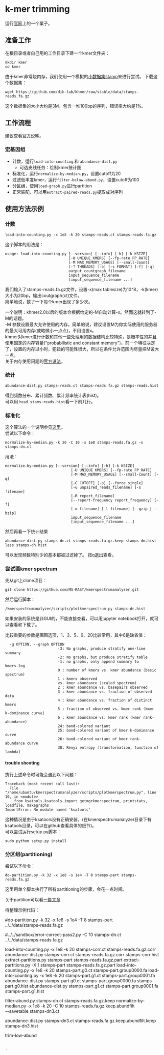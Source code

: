 # k-mer trimming

运行[官网](https://khmer.readthedocs.io/en/latest/user/examples.html)上的一个栗子。


## 准备工作

在根目录或者自己用的工作目录下建一个kmer文件夹：
```
mkdir kmer
cd kmer
```

由于kmer非常烧内存，我们使用一个模拟的[小数据集stamp](https://github.com/dib-lab/khmer/blob/stable/data/stamps-reads.fa.gz)来进行尝试。
下载这个数据集：

```
wget https://github.com/dib-lab/khmer/raw/stable/data/stamps-reads.fa.gz
```

这个数据集的大小大约是3M，包含一堆100bp的序列，错误率大约是1%。

## 工作流程

建议查看[官方说明](https://khmer.readthedocs.io/en/latest/user/guide.html)。


### 宏基因组

* 计数，运行```load-into-counting``` 和 ```abundance-dist.py```
	* 可选支线任务：绘制kmer统计图
* 标准化，运行```normalize-by-median.py```，设置cutoff为20  
* 过滤低丰度kmer，运行```filter-below-abund.py```，设置cutoff为100
* 分区组，使用```load-graph.py```进行partition
* 正常装配，可以用```extract-paired-reads.py```提取成对序列
 

## 使用方法示例

### 计数

```
load-into-counting.py -x 1e8 -k 20 stamps-reads.ct stamps-reads.fa.gz
```
这个脚本的用法是：
```
usage: load-into-counting.py [--version] [--info] [-h] [-k KSIZE]
                             [-U UNIQUE_KMERS] [--fp-rate FP_RATE]
                             [-M MAX_MEMORY_USAGE] [--small-count]
                             [-T THREADS] [-b] [-s FORMAT] [-f] [-q]
                             output_countgraph_filename
                             input_sequence_filename
                             [input_sequence_filename ...]
```
我们输入了stamps-reads.fa.gz文件，设置-x(max tablesize)为10^8，-k(kmer)大小为20bp，输出coutgraph(ct)文件。  
简单地说，数了一下每个kmer出现了多少次。

一个说明：khmer2.0以后的版本会根据给定的-M自动计算-x。然而这就转到了-M的话题。  
-M 参数设置最大允许使用的内存。简单的说，建议设置M为你实际使用的服务器的最大可用内存(或略微小一点点)，不用设置x。  
khmer对kmer进行计数和其他一些处理用的数据结构比较特殊，是概率性的并且使用固定的内存容量("probabilistic and constant memory")。前一个特征决定了，设置的内存过小时，犯错的可能性很大，所以在条件允许范围内尽量把M设大一点。  
关于内存使用问题的[官方说法](https://khmer.readthedocs.io/en/latest/user/choosing-table-sizes.html)。


### 统计

```
abundance-dist.py stamps-reads.ct stamps-reads.fa.gz stamps-reads.hist
```
得到频数分布、累计频数、累计频率统计表(hist)。  
可以用 ```head stams-reads.hist```看一下前几行。

### 标准化

这个算法的一个说明参见[这里](http://ivory.idyll.org/blog/what-is-diginorm.html)。  
尝试以下命令：

```
normalize-by-median.py -k 20 -C 10 -x 1e8 stamps-reads.fa.gz -s stamps-dn.ct
```

用法：
```
normalize-by-median.py [--version] [--info] [-h] [-k KSIZE]
                              [-U UNIQUE_KMERS] [--fp-rate FP_RATE]
                              [-M MAX_MEMORY_USAGE] [--small-count] [-q]
                              [-C CUTOFF] [-p] [--force_single]
                              [-u unpaired_reads_filename] [-s filename]
                              [-R report_filename]
                              [--report-frequency report_frequency] [-f]
                              [-o filename] [-l filename] [--gzip | --bzip]
                              input_sequence_filename
                              [input_sequence_filename ...]
```

然后再看一下统计结果
```
abundance-dist.py stamps-dn.ct stamps-reads.fa.gz.keep stamps-dn.hist
less stamps-dh.hist
```
可以发现频数特别少的基本都被过滤掉了。  按q退出查看。  


###  尝试画kmer spectrum

先从git上clone项目：
```
git clone https://github.com/MG-RAST/kmerspectrumanalyzer.git
```

然后运行脚本：
```
/kmerspectrumanalyzer/scripts/plotkmerspectrum.py stamps-dn.hist
```
如果安装的系统是非GUI的，不能直接查看，可以用jupyter notebook打开，就可以查看和下载了。

比较重要的参数是画图选项，1、3、5、6、20比较常用，其中6是缺省值：
```
  -g OPTION, --graph OPTION
                        -3: No graphs, produce stratify one-line summary 
                        -2: No graphs, but produce stratify table 
                        -1: no graphs, only append summary to kmers.log 
                        0 : number of kmers vs. kmer abundance (basic spectrum) 
                        1 : kmers observed
                        vs. kmer abundance (scaled spectrum) 
                        2 : kmer abundance vs. basepairs observed 
                        3 : kmer abundance vs. fraction of observed data 
                        4 : kmer abundance vs. fraction of distinct kmers 
                        5 : fraction of observed vs. kmer rank (kmer k-dominance curve) 
                        6 : kmer abundance vs. kmer rank (kmer rank-abundance) 
                        24: band-colored variant 
                        25: band-colored variant of kmer k-dominance curve 
                        26: band-colored variant of kmer rank-abundance curve 
                        30: Renyi entropy (transformation, function of lambda)
```

#### trouble shooting

执行上述命令时可能会遇到以下问题：
```
Traceback (most recent call last):
  File "/home/ubuntu/kmerspectrumanalyzer/scripts/plotkmerspectrum.py", line 10, in <module>
    from ksatools.ksatools import getmgrkmerspectrum, printstats, loadfile, makegraphs
ImportError: No module named 'ksatools'
```

这种情况是由于ksatools没有正确安装。(在kmerspectrumanalyzer目录下有ksatools目录，可以在github查看具体的细节)。  
可以尝试运行setup.py脚本：
```
sudo python setup.py install
```

### 分区组(partitioning)

尝试以下命令：

```
do-partition.py -k 32 -x 1e8 -s 1e4 -T 8 stamps-part stamps-reads.fa.gz
```

这里用单个脚本执行了所有partitioning的步骤，会花一点时间。


关于partition可以看[一篇文章](http://www.pnas.org/content/early/2012/07/25/1121464109)



待整理示例代码：

  
#do-partition.py -k 32 -x 1e8 -s 1e4 -T 8 stamps-part \
	../../data/stamps-reads.fa.gz


#../../sandbox/error-correct-pass2.py -C 10 stamps-dn.ct \
	../../data/stamps-reads.fa.gz
  
load-into-counting.py -x 1e8 -k 20 stamps-corr.ct stamps-reads.fa.gz.corr
abundance-dist.py stamps-corr.ct stamps-reads.fa.gz.corr stamps-corr.hist
extract-partitions.py stamps-part stamps-reads.fa.gz.part
extract-partitions.py -X 1 stamps-part stamps-reads.fa.gz.part
load-into-counting.py -x 1e8 -k 20 stamps-part.g0.ct stamps-part.group0000.fa
load-into-counting.py -x 1e8 -k 20 stamps-part.g1.ct stamps-part.group0001.fa
abundance-dist.py stamps-part.g0.ct stamps-part.group0000.fa stamps-part.g0.hist
abundance-dist.py stamps-part.g1.ct stamps-part.group0001.fa stamps-part.g1.hist

filter-abund.py stamps-dn.ct stamps-reads.fa.gz.keep
normalize-by-median.py -x 1e8 -k 20 -C 10 stamps-reads.fa.gz.keep.abundfilt \
	--savetable stamps-dn3.ct

abundance-dist.py stamps-dn3.ct stamps-reads.fa.gz.keep.abundfilt.keep \
	stamps-dn3.hist
  
  
trim-low-abund
```

.

